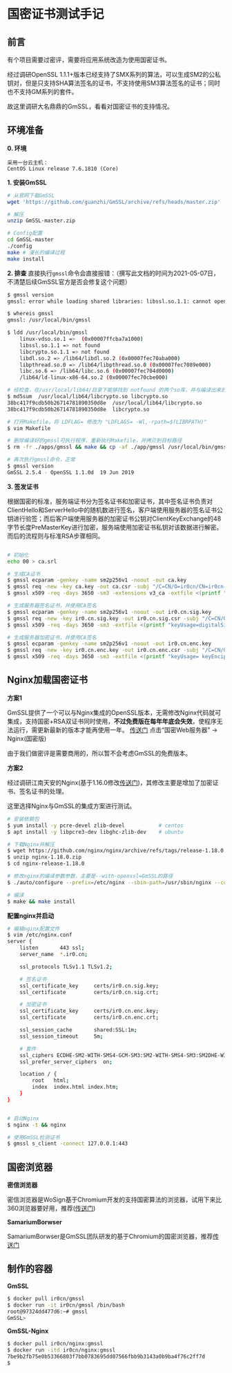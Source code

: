 # 国密证书测试手记


## 前言

有个项目需要过密评，需要将应用系统改造为使用国密证书。

经过调研OpenSSL 1.1.1+版本已经支持了SMX系列的算法，可以生成SM2的公私钥对，但是只支持SHA算法签名的证书，不支持使用SM3算法签名的证书；同时也不支持GM系列的套件。

故这里调研大名鼎鼎的GmSSL，看看对国密证书的支持情况。

## 环境准备

**0. 环境**
```
采用一台云主机： 
CentOS Linux release 7.6.1810 (Core) 
```

**1. 安装GmSSL**

```bash
# 从官网下载GmSSL
wget 'https://github.com/guanzhi/GmSSL/archive/refs/heads/master.zip' -O GmSSL-master.zip

# 解压
unzip GmSSL-master.zip

# Config配置
cd GmSSL-master
./config
make # 漫长的编译过程
make install
```

**2. 排查**
直接执行`gmssl`命令会直接报错：（撰写此文档的时间为2021-05-07日，不清楚后续GmSSL官方是否会修复这个问题）
```bash 
$ gmssl version 
gmssl: error while loading shared libraries: libssl.so.1.1: cannot open shared object file: No such file or directory

$ whereis gmssl
gmssl: /usr/local/bin/gmssl

$ ldd /usr/local/bin/gmssl 
	linux-vdso.so.1 =>  (0x00007ffcba7a1000)
	libssl.so.1.1 => not found
	libcrypto.so.1.1 => not found
	libdl.so.2 => /lib64/libdl.so.2 (0x00007fec70aba000)
	libpthread.so.0 => /lib64/libpthread.so.0 (0x00007fec7089e000)
	libc.so.6 => /lib64/libc.so.6 (0x00007fec704d0000)
	/lib64/ld-linux-x86-64.so.2 (0x00007fec70cbe000)

# 经检查，在/usr/local/lib64/目录下能够找到 notfound 的两个so库，并与编译出来的库做对比，MD5是一致的。
$ md5sum  /usr/local/lib64/libcrypto.so libcrypto.so
38bc417f9cdb50b26714781890350d8e  /usr/local/lib64/libcrypto.so
38bc417f9cdb50b26714781890350d8e  libcrypto.so

# 打开Makefile，将 LDFLAG= 修改为 "LDFLAGS= -Wl,-rpath=$(LIBRPATH)"
$ vim Makefile

# 删除编译好的gmssl可执行程序，重新执行Makefile，并拷贝到目标路径
$ rm -fr ./apps/gmssl && make && cp -af ./app/gmssl /usr/local/bin/gmssl

# 再次执行gmssl命令，正常
$ gmssl version
GmSSL 2.5.4 - OpenSSL 1.1.0d  19 Jun 2019


```

**3. 签发证书**

根据国密的标准，服务端证书分为签名证书和加密证书，其中签名证书负责对ClientHello和ServerHello中的随机数进行签名，客户端使用服务器的签名证书公钥进行验签；而后客户端使用服务器的加密证书公钥对ClientKeyExchange的48字节长度PreMasterKey进行加密，服务端使用加密证书私钥对该数据进行解密。而后的流程则与标准RSA步骤相同。

```bash

# 初始化
echo 00 > ca.srl

# 生成CA证书
$ gmssl ecparam -genkey -name sm2p256v1 -noout -out ca.key
$ gmssl req -new -key ca.key -out ca.csr -subj "/C=CN/O=ir0cn/CN=ir0cn-CA"
$ gmssl x509 -req -days 3650 -sm3 -extensions v3_ca -extfile <(printf "[v3_ca]\nbasicConstraints = CA:TRUE\n") -in ca.csr -signkey ca.key -out ca.crt

# 生成服务器签名证书，并使用CA签名
$ gmssl ecparam -genkey -name sm2p256v1 -noout -out ir0.cn.sig.key
$ gmssl req -new -key ir0.cn.sig.key -out ir0.cn.sig.csr -subj "/C=CN/O=ir0cn/CN=*.ir0.cn"
$ gmssl x509 -req -days 3650 -sm3 -extfile <(printf "keyUsage=digitalSignature,nonRepudiation\nsubjectAltName=DNS:api.ir0.cn,DNS:console.ir0.cn") -in ir0.cn.sig.csr -CA ca.crt -CAkey ca.key -out ir0.cn.sig.crt

# 生成服务器加密证书，并使用CA签名
$ gmssl ecparam -genkey -name sm2p256v1 -noout -out ir0.cn.enc.key
$ gmssl req -new -key ir0.cn.enc.key -out ir0.cn.enc.csr -subj "/C=CN/O=ir0cn/CN=*.ir0.cn"
$ gmssl x509 -req -days 3650 -sm3 -extfile <(printf "keyUsage= keyEncipherment,dataEncipherment,keyAgreement\nsubjectAltName=DNS:api.ir0.cn,DNS:console.ir0.cn") -in ir0.cn.enc.csr -CA ca.crt -CAkey ca.key -out ir0.cn.enc.crt

```


## Nginx加载国密证书

**方案1**

GmSSL提供了一个可以与Nginx集成的OpenSSL版本，无需修改Nginx代码就可集成，支持国密+RSA双证书同时使用，**不过免费版在每年年底会失效**，使程序无法运行，需更新最新的版本才能再使用一年。
[传送门](https://www.gmssl.cn/gmssl/index.jsp) 点击“国密Web服务器” -> Nginx(国密版)

由于我们做密评是需要商用的，所以暂不会考虑GmSSL的免费版本。

**方案2**

经过调研江南天安的Nginx(基于1.16.0修改[传送门](https://github.com/jntass/Nginx_Tassl))，其修改主要是增加了加密证书、签名证书的处理。

这里选择Nginx与GmSSL的集成方案进行测试。

```bash
# 安装依赖包
$ yum install -y pcre-devel zlib-devel           # centos
$ apt install -y libpcre3-dev libghc-zlib-dev    # ubuntu

# 下载Nginx并解压
$ wget https://github.com/nginx/nginx/archive/refs/tags/release-1.18.0.zip -O nginx-1.18.0.zip
$ unzip nginx-1.18.0.zip 
$ cd nginx-release-1.18.0 

# 修改nginx的编译参数参数，主要是--with-openssl=GmSSL的路径
$ ./auto/configure --prefix=/etc/nginx --sbin-path=/usr/sbin/nginx --conf-path=/etc/nginx/nginx.conf --error-log-path=/var/log/nginx/error.log --http-log-path=/var/log/nginx/access.log --pid-path=/var/run/nginx.pid --lock-path=/var/run/nginx.lock --http-client-body-temp-path=/var/cache/nginx/client_temp --http-proxy-temp-path=/var/cache/nginx/proxy_temp --http-fastcgi-temp-path=/var/cache/nginx/fastcgi_temp --http-uwsgi-temp-path=/var/cache/nginx/uwsgi_temp --http-scgi-temp-path=/var/cache/nginx/scgi_temp --with-http_ssl_module --with-http_realip_module --with-http_addition_module --with-http_sub_module --with-http_dav_module --with-http_flv_module --with-http_mp4_module --with-http_gunzip_module --with-http_gzip_static_module --with-http_random_index_module --with-http_secure_link_module --with-http_stub_status_module --with-http_auth_request_module --with-threads --with-stream --with-stream_ssl_module --with-http_slice_module --with-mail --with-mail_ssl_module --with-file-aio --with-http_v2_module --with-openssl=/GmSSL-master 

# 编译
$ make && make install

```

**配置nginx并启动**

```bash
# 编辑nginx配置文件
$ vim /etc/nginx.conf
server {
    listen       443 ssl;
    server_name  *.ir0.cn;

    ssl_protocols TLSv1.1 TLSv1.2;

    # 签名证书
    ssl_certificate_key     certs/ir0.cn.sig.key;
    ssl_certificate         certs/ir0.cn.sig.crt;

    # 加密证书
    ssl_certificate_key     certs/ir0.cn.enc.key;
    ssl_certificate         certs/ir0.cn.enc.crt;

    ssl_session_cache       shared:SSL:1m;
    ssl_session_timeout     5m;

    # 套件
    ssl_ciphers ECDHE-SM2-WITH-SMS4-GCM-SM3:SM2-WITH-SMS4-SM3:SM2DHE-WITH-SMS4-SM3:ECDHE-SM2-WITH-SMS4-SM3:ECDHE-SM4-SM3:!aNull:!MD5;
    ssl_prefer_server_ciphers  on; 

    location / { 
        root   html;
        index  index.html index.htm;
    }   
}


# 启动Nginx
$ nginx -t && nginx

# 使用GmSSL检测证书
$ gmssl s_client -connect 127.0.0.1:443
```


## 国密浏览器


**密信浏览器**

密信浏览器是WoSign基于Chromium开发的支持国密算法的浏览器，试用下来比360浏览器要好用，推荐([传送门](https://www.mesign.com/zh-cn/browser/index.html#dow)) 

**SamariumBorwser**

SamariumBorwser是GmSSL团队研发的基于Chromium的国密浏览器，推荐[传送门](https://github.com/guanzhi/SamariumBrowser)

## 制作的容器

**GmSSL**

```bash
$ docker pull ir0cn/gmssl
$ docker run -it ir0cn/gmssl /bin/bash
root@97324dd477d6:~# gmssl
GmSSL>
```


**GmSSL-Nginx**

```bash
$ docker pull ir0cn/nginx:gmssl
$ docker run -itd ir0cn/nginx:gmssl
7be9b2fb75e0b53366803f7bb0783695dd07566fbb9b3143a0b9ba4f76c2ff7d
$ 
```

